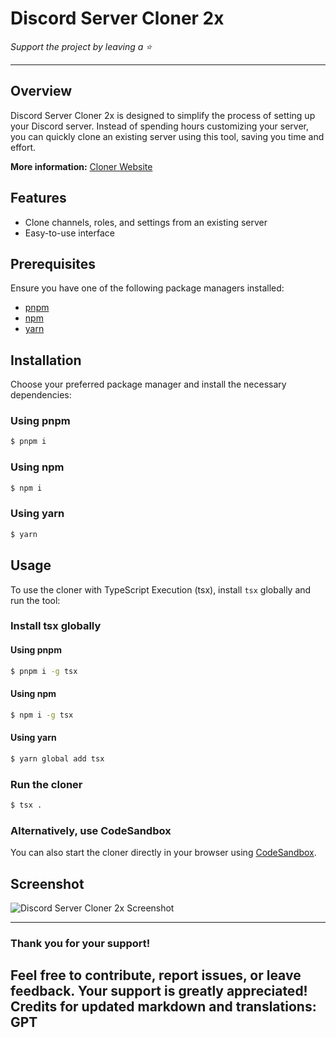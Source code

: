 # Discord Server Cloner 2x

*Support the project by leaving a :star:*

---

## Overview

Discord Server Cloner 2x is designed to simplify the process of setting up your Discord server. Instead of spending hours customizing your server, you can quickly clone an existing server using this tool, saving you time and effort.

**More information:** [Cloner Website](https://cloner-one.vercel.app/)

## Features

- Clone channels, roles, and settings from an existing server
- Easy-to-use interface
  
## Prerequisites

Ensure you have one of the following package managers installed:

- [pnpm](https://pnpm.io/)
- [npm](https://www.npmjs.com/)
- [yarn](https://yarnpkg.com/)

## Installation

Choose your preferred package manager and install the necessary dependencies:

### Using pnpm
```sh
$ pnpm i
```

### Using npm
```sh
$ npm i
```

### Using yarn
```sh
$ yarn
```

## Usage

To use the cloner with TypeScript Execution (tsx), install `tsx` globally and run the tool:

### Install tsx globally

#### Using pnpm
```sh
$ pnpm i -g tsx
```

#### Using npm
```sh
$ npm i -g tsx
```

#### Using yarn
```sh
$ yarn global add tsx
```

### Run the cloner
```sh
$ tsx .
```

### Alternatively, use CodeSandbox

You can also start the cloner directly in your browser using [CodeSandbox](https://codesandbox.io/dashboard/recent).

## Screenshot

![Discord Server Cloner 2x Screenshot](https://github.com/joaokristani/Discord-Server-Cloner-2x/assets/136858930/f387f534-88c6-4e1f-8cc1-2d9cdd28d3ca)

---

### Thank you for your support!

Feel free to contribute, report issues, or leave feedback. Your support is greatly appreciated!
Credits for updated markdown and translations: GPT
---
